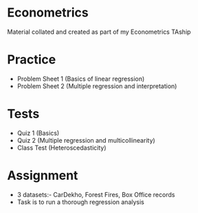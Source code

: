 # Econometrics
Material collated and created as part of my Econometrics TAship

# Practice

- Problem Sheet 1 (Basics of linear regression)
- Problem Sheet 2 (Multiple regression and interpretation)
# Tests

- Quiz 1 (Basics)
- Quiz 2 (Multiple regression and multicollinearity)
- Class Test (Heteroscedasticity)

# Assignment

- 3 datasets:- CarDekho, Forest Fires, Box Office records
- Task is to run a thorough regression analysis
